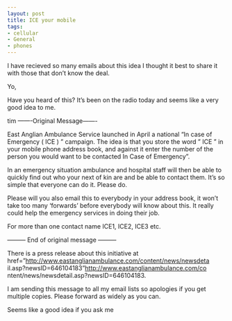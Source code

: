 ```yaml
---
layout: post
title: ICE your mobile
tags:
- cellular
- General
- phones
---
```

I have recieved so many emails about this idea I thought it best to share it with those that don’t know the deal.

Yo,

Have you heard of this? It’s been on the radio today and seems like a very good idea to me.


tim
——-Original Message——-

East Anglian Ambulance Service launched in April a national “In case of Emergency ( ICE ) ” campaign.
The idea is that you store the word  ” ICE ” in your mobile phone address book, and against it enter the number of  the person you would want to be contacted In Case of Emergency”.

In an  emergency situation ambulance and hospital staff will then be able to quickly  find out who your next of kin are and be able to contact them. It’s so simple  that everyone can do it. Please do.

Please will you also email this to  everybody in your address book, it won’t take too many ‘forwards’ before  everybody will know about this. It really could help the emergency services in  doing their job.

For more than one contact name ICE1, ICE2, ICE3  etc.


——— End of original message ——— 

There is a press release about this initiative at
href=”http://www.eastanglianambulance.com/content/news/newsdeta
il.asp?newsID=646104183”http://www.eastanglianambulance.com/co
ntent/news/newsdetail.asp?newsID=646104183.

I am sending this message to all my email lists so apologies if you get multiple copies. Please forward as widely as you can.

Seems like a good idea if you ask me
